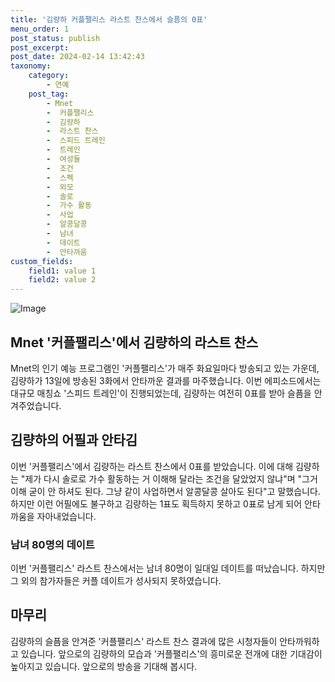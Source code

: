 ```yaml
---
title: '김량하 커플팰리스 라스트 찬스에서 슬픔의 0표'
menu_order: 1
post_status: publish
post_excerpt: 
post_date: 2024-02-14 13:42:43
taxonomy:
    category:
        - 연예
    post_tag:
        - Mnet
        -  커플팰리스
        -  김량하
        -  라스트 찬스
        -  스피드 트레인
        -  트레인
        -  여성들
        -  조건
        -  스펙
        -  외모
        -  솔로
        -  가수 활동
        -  사업
        -  알콩달콩
        -  남녀
        -  데이트
        -  안타까움
custom_fields:
    field1: value 1
    field2: value 2
---
```


![Image](https://mimgnews.pstatic.net/image/112/2024/02/13/202402132211029161609_20240213221319_01_20240213221401252.jpg?type=w540)

## Mnet '커플팰리스'에서 김량하의 라스트 찬스
Mnet의 인기 예능 프로그램인 '커플팰리스'가 매주 화요일마다 방송되고 있는 가운데, 김량하가 13일에 방송된 3화에서 안타까운 결과를 마주했습니다. 이번 에피소드에서는 대규모 매칭쇼 '스피드 트레인'이 진행되었는데, 김량하는 여전히 0표를 받아 슬픔을 안겨주었습니다.
## 김량하의 어필과 안타김
이번 '커플팰리스'에서 김량하는 라스트 찬스에서 0표를 받았습니다. 이에 대해 김량하는 "제가 다시 솔로로 가수 활동하는 거 이해해 달라는 조건을 달았었지 않냐"며 "그거 이해 굳이 안 하셔도 된다. 그냥 같이 사업하면서 알콩달콩 살아도 된다"고 말했습니다. 하지만 이런 어필에도 불구하고 김량하는 1표도 획득하지 못하고 0표로 남게 되어 안타까움을 자아내었습니다.
### 남녀 80명의 데이트
이번 '커플팰리스' 라스트 찬스에서는 남녀 80명이 일대일 데이트를 떠났습니다. 하지만 그 외의 참가자들은 커플 데이트가 성사되지 못하였습니다.
## 마무리
김량하의 슬픔을 안겨준 '커플팰리스' 라스트 찬스 결과에 많은 시청자들이 안타까워하고 있습니다. 앞으로의 김량하의 모습과 '커플팰리스'의 흥미로운 전개에 대한 기대감이 높아지고 있습니다. 앞으로의 방송을 기대해 봅시다.

